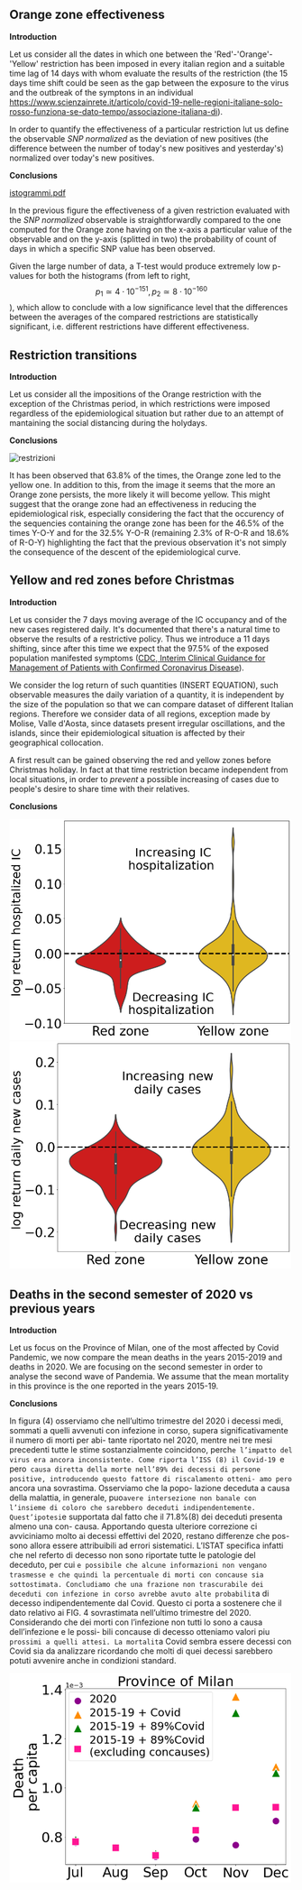 
## Orange zone effectiveness
**Introduction**

Let us consider all the dates in which one between the 'Red'-'Orange'-'Yellow' restriction has been imposed in every italian region and a suitable time lag of 14 days with whom evaluate the results of the restriction (the 15 days time shift could be seen as the gap between the exposure to the virus and the outbreak of the symptons in an individual https://www.scienzainrete.it/articolo/covid-19-nelle-regioni-italiane-solo-rosso-funziona-se-dato-tempo/associazione-italiana-di).

In order to quantify the effectiveness of a particular restriction lut us define the observable *SNP normalized* as the deviation of new positives (the difference between the number of today's new positives and yesterday's) normalized over today's new positives.

**Conclusions**

[istogrammi.pdf](https://github.com/nicolezatta/covid19-phase2-data-Italy/files/6488891/istogrammi.pdf)

In the previous figure the effectiveness of a given restriction evaluated with the *SNP normalized* observable is straightforwardly compared to the one computed for the Orange zone having on the x-axis a particular value of the observable and on the y-axis (splitted in two) the probability of count of days in which a specific SNP value has been observed.

Given the large number of data, a T-test would produce extremely low p-values for both the histograms (from left to right, $$p_1 \simeq 4\cdot 10^{-151}, p_2 \simeq 8\cdot 10^{-160}$$), which allow to conclude with a low significance level that the differences between the averages of the compared restrictions are statistically significant, i.e. different restrictions have different effectiveness.

## Restriction transitions 
**Introduction**

Let us consider all the impositions of the Orange restriction with the exception of the Christmas period, in which restrictions were imposed regardless of the epidemiological situation but rather due to an attempt of mantaining the social distancing during the holydays.

**Conclusions**

![restrizioni](https://user-images.githubusercontent.com/72971538/118390916-e9f91500-b631-11eb-8322-a683b810993b.png)

It has been observed that 63.8% of the times, the Orange zone led to the yellow one. In addition to this, from the image it seems that the more an Orange zone persists, the more likely it will become yellow. This might suggest that the orange zone had an effectiveness in reducing the epidemiological risk, especially considering the fact that the occurency of the sequencies containing the orange zone has been for the 46.5% of the times Y-O-Y and for the 32.5% Y-O-R (remaining 2.3% of R-O-R and 18.6% of R-O-Y) highlighting the fact that the previous observation it's not simply the consequence of the descent of the epidemiological curve. 

## Yellow and red zones before Christmas
**Introduction**

Let us consider the 7 days moving average of the IC occupancy and of the new cases registered daily. 
It's documented that there's a natural time to observe the results of a restrictive policy. Thus we introduce a 11 days shifting, since after this time we expect that the 97.5% of the exposed population manifested symptoms ([CDC, Interim Clinical Guidance for Management of Patients with Confirmed Coronavirus Disease](https://www.cdc.gov/coronavirus/2019-ncov/hcp/clinical-guidance-management-patients.html)). 

We consider the log return of such quantities (INSERT EQUATION), such observable
measures the daily variation of a quantity, it is independent by the size of the population so that we can compare dataset of different Italian regions.
Therefore we consider data of all regions, exception made by Molise, Valle d'Aosta, since datasets present irregular oscillations, and the islands, since their epidemiological situation is affected by their geographical collocation.

A first result can be gained observing the red and yellow zones before Christmas holiday. In fact at that time restriction became independent from local situations, in order to *prevent* a possible increasing of cases due to people's desire to share time with their relatives. 

**Conclusions**

<img src="images/logreturn_IC.png"  width="500"/>  <img src="images/logreturn_new_cases.png"  width="500"/>  


## Deaths in the second semester of 2020 vs previous years

**Introduction**

Let us focus on the Province of Milan, one of the most affected by Covid Pandemic, we now compare the mean deaths in the years 2015-2019 and deaths in 2020. We are focusing on the second semester in order to analyse the second wave of Pandemia.
We assume that the mean mortality in this province is the one reported in the years 2015-19.


**Conclusions**


 In figura (4) osserviamo che nell’ultimo trimestre
del 2020 i decessi medi, sommati a quelli avvenuti con infezione
in corso, supera significativamente il numero di morti per abi-
tante riportato nel 2020, mentre nei tre mesi precedenti tutte
le stime sostanzialmente coincidono, perch`e l’impatto del virus
era ancora inconsistente. Come riporta l’ISS (8) il Covid-19 `e
pero` causa diretta della morte nell’89% dei decessi di persone
positive, introducendo questo fattore di riscalamento otteni-
amo pero` ancora una sovrastima. Osserviamo che la popo-
lazione deceduta a causa della malattia, in generale, puo` avere
intersezione non banale con l’insieme di coloro che sarebbero
deceduti indipendentemente. Quest’ipotesi `e supportata dal
fatto che il 71.8%(8) dei deceduti presenta almeno una con-
causa. Apportando questa ulteriore correzione ci avviciniamo
molto ai decessi effettivi del 2020, restano differenze che pos-
sono allora essere attribuibili ad errori sistematici. L’ISTAT
specifica infatti che nel referto di decesso non sono riportate
tutte le patologie del deceduto, per cui `e possibile che alcune informazioni non vengano trasmesse e che quindi la percentuale di morti con concause sia sottostimata.
Concludiamo che una frazione non trascurabile dei deceduti con infezione in corso avrebbe avuto alte probabilit`a di decesso indipendentemente dal Covid. Questo ci porta a sostenere che il dato relativo ai
FIG. 4
sovrastimata nell’ultimo trimestre del 2020. Considerando che dei morti con l’infezione non tutti lo sono a causa dell’infezione e le possi- bili concause di decesso otteniamo valori piu` prossimi a quelli attesi.
La mortalit`a Covid sembra essere
decessi con Covid sia da analizzare ricordando che molti di quei decessi sarebbero potuti avvenire anche in condizioni standard.

<img src="images/deaths_milan.png"  width="500"/>  
